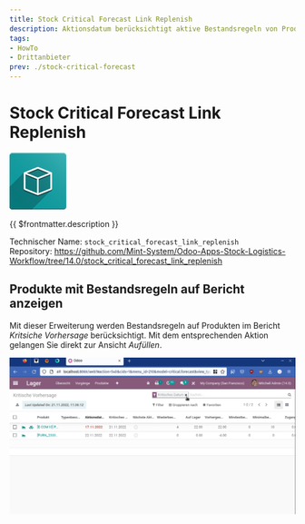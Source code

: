 ```yaml
---
title: Stock Critical Forecast Link Replenish
description: Aktionsdatum berücksichtigt aktive Bestandsregeln von Produkten.
tags:
- HowTo
- Drittanbieter
prev: ./stock-critical-forecast
---
```

# Stock Critical Forecast Link Replenish
![icon_oms_box](attachments/icon_oms_box.png)

{{ $frontmatter.description }}

Technischer Name: `stock_critical_forecast_link_replenish`\
Repository: <https://github.com/Mint-System/Odoo-Apps-Stock-Logistics-Workflow/tree/14.0/stock_critical_forecast_link_replenish>

## Produkte mit Bestandsregeln auf Bericht anzeigen

Mit dieser Erweiterung werden Bestandsregeln auf Produkten im Bericht *Kritsiche Vorhersage* berücksichtigt. Mit dem entsprechenden Aktion gelangen Sie direkt zur Ansicht *Aufüllen*.

![Stock Critical Forecast Link Replenish](attachments/Stock%20Critical%20Forecast%20Link%20Replenish.gif)